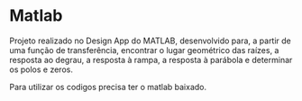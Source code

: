 # Matlab

Projeto realizado no Design App do MATLAB, desenvolvido para, a partir de uma função de transferência, encontrar o lugar geométrico das raízes, a resposta ao degrau, a resposta à rampa, a resposta à parábola e determinar os polos e zeros.

Para utilizar os codigos precisa ter o matlab baixado.
